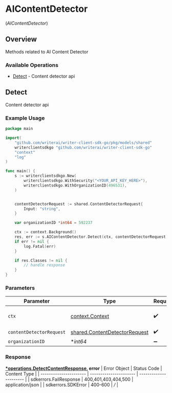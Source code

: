 # AIContentDetector
(*AIContentDetector*)

## Overview

Methods related to AI Content Detector

### Available Operations

* [Detect](#detect) - Content detector api

## Detect

Content detector api

### Example Usage

```go
package main

import(
	"github.com/writerai/writer-client-sdk-go/pkg/models/shared"
	writerclientsdkgo "github.com/writerai/writer-client-sdk-go"
	"context"
	"log"
)

func main() {
    s := writerclientsdkgo.New(
        writerclientsdkgo.WithSecurity("<YOUR_API_KEY_HERE>"),
        writerclientsdkgo.WithOrganizationID(496531),
    )


    contentDetectorRequest := shared.ContentDetectorRequest{
        Input: "string",
    }

    var organizationID *int64 = 592237

    ctx := context.Background()
    res, err := s.AIContentDetector.Detect(ctx, contentDetectorRequest, organizationID)
    if err != nil {
        log.Fatal(err)
    }

    if res.Classes != nil {
        // handle response
    }
}
```

### Parameters

| Parameter                                                                          | Type                                                                               | Required                                                                           | Description                                                                        |
| ---------------------------------------------------------------------------------- | ---------------------------------------------------------------------------------- | ---------------------------------------------------------------------------------- | ---------------------------------------------------------------------------------- |
| `ctx`                                                                              | [context.Context](https://pkg.go.dev/context#Context)                              | :heavy_check_mark:                                                                 | The context to use for the request.                                                |
| `contentDetectorRequest`                                                           | [shared.ContentDetectorRequest](../../pkg/models/shared/contentdetectorrequest.md) | :heavy_check_mark:                                                                 | N/A                                                                                |
| `organizationID`                                                                   | **int64*                                                                           | :heavy_minus_sign:                                                                 | N/A                                                                                |


### Response

**[*operations.DetectContentResponse](../../pkg/models/operations/detectcontentresponse.md), error**
| Error Object           | Status Code            | Content Type           |
| ---------------------- | ---------------------- | ---------------------- |
| sdkerrors.FailResponse | 400,401,403,404,500    | application/json       |
| sdkerrors.SDKError     | 400-600                | */*                    |
